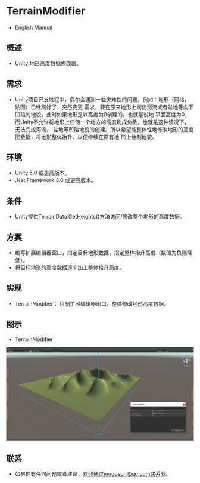﻿# TerrainModifier
- [English Manual](./README.md)

## 概述
- Unity 地形高度数据修改器。

## 需求
- Unity项目开发过程中，偶尔会遇到一些灾难性的问题，例如：地形（网格，贴图）已经刷好了，突然变更
  需求，要在原来地形上刷出河流或者盆地等向下凹陷的地貌，此时如果地形是以高度为0创建的，也就是说地
  平面高度为0，而Unity不允许将地形上任何一个地方的高度刷成负数，也就是这种情况下，无法完成河流，
  盆地等凹陷地貌的创建。所以希望能整体性地修改地形的高度图数据，将地形整体抬升，以便继续在原有地
  形上绘制地貌。

## 环境
- Unity 5.0 或更高版本。
- .Net Framework 3.0 或更高版本。

## 条件
- Unity提供TerrainData.GetHeights()方法访问/修改整个地形的高度数据。

## 方案
- 编写扩展编辑器窗口，指定目标地形数据，指定整体抬升高度（数值为负则降低）。
- 将目标地形的高度数据逐个加上整体抬升高度。

## 实现
- TerrainModifier： 绘制扩展编辑器窗口，整体修改地形高度数据。

## 图示
- TerrainModifier

![Terrain Modifier](./Attachments/TerrainModifier.png)

## 联系
- 如果你有任何问题或者建议，欢迎通过mogoson@qq.com联系我。